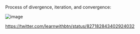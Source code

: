 Process of divergence, iteration, and convergence:

![image](https://pbs.twimg.com/media/C3q-XquVYAAg7rt.jpg:large)

https://twitter.com/learnwithbtn/status/827182843402924032
